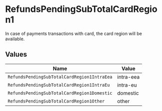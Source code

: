 # RefundsPendingSubTotalCardRegion1

In case of payments transactions with card, the card region will be available.


## Values

| Name                                        | Value                                       |
| ------------------------------------------- | ------------------------------------------- |
| `RefundsPendingSubTotalCardRegion1IntraEea` | intra-eea                                   |
| `RefundsPendingSubTotalCardRegion1IntraEu`  | intra-eu                                    |
| `RefundsPendingSubTotalCardRegion1Domestic` | domestic                                    |
| `RefundsPendingSubTotalCardRegion1Other`    | other                                       |